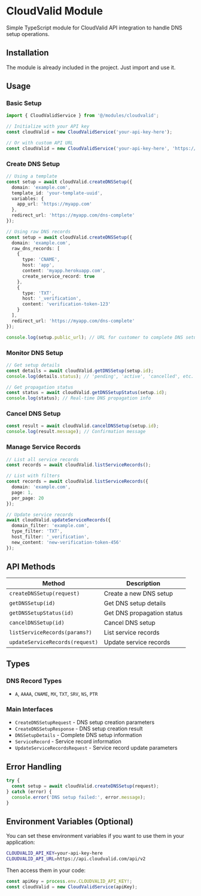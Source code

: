 # CloudValid Module

Simple TypeScript module for CloudValid API integration to handle DNS setup operations.

## Installation

The module is already included in the project. Just import and use it.

## Usage

### Basic Setup

```typescript
import { CloudValidService } from '@/modules/cloudvalid';

// Initialize with your API key
const cloudValid = new CloudValidService('your-api-key-here');

// Or with custom API URL
const cloudValid = new CloudValidService('your-api-key-here', 'https://api.cloudvalid.com/api/v2');
```

### Create DNS Setup

```typescript
// Using a template
const setup = await cloudValid.createDNSSetup({
  domain: 'example.com',
  template_id: 'your-template-uuid',
  variables: {
    app_url: 'https://myapp.com'
  },
  redirect_url: 'https://myapp.com/dns-complete'
});

// Using raw DNS records
const setup = await cloudValid.createDNSSetup({
  domain: 'example.com',
  raw_dns_records: [
    {
      type: 'CNAME',
      host: 'app',
      content: 'myapp.herokuapp.com',
      create_service_record: true
    },
    {
      type: 'TXT',
      host: '_verification',
      content: 'verification-token-123'
    }
  ],
  redirect_url: 'https://myapp.com/dns-complete'
});

console.log(setup.public_url); // URL for customer to complete DNS setup
```

### Monitor DNS Setup

```typescript
// Get setup details
const details = await cloudValid.getDNSSetup(setup.id);
console.log(details.status); // 'pending', 'active', 'cancelled', etc.

// Get propagation status
const status = await cloudValid.getDNSSetupStatus(setup.id);
console.log(status); // Real-time DNS propagation info
```

### Cancel DNS Setup

```typescript
const result = await cloudValid.cancelDNSSetup(setup.id);
console.log(result.message); // Confirmation message
```

### Manage Service Records

```typescript
// List all service records
const records = await cloudValid.listServiceRecords();

// List with filters
const records = await cloudValid.listServiceRecords({
  domain: 'example.com',
  page: 1,
  per_page: 20
});

// Update service records
await cloudValid.updateServiceRecords({
  domain_filter: 'example.com',
  type_filter: 'TXT',
  host_filter: '_verification',
  new_content: 'new-verification-token-456'
});
```

## API Methods

| Method                          | Description                |
| ------------------------------- | -------------------------- |
| `createDNSSetup(request)`       | Create a new DNS setup     |
| `getDNSSetup(id)`               | Get DNS setup details      |
| `getDNSSetupStatus(id)`         | Get DNS propagation status |
| `cancelDNSSetup(id)`            | Cancel DNS setup           |
| `listServiceRecords(params?)`   | List service records       |
| `updateServiceRecords(request)` | Update service records     |

## Types

### DNS Record Types

- `A`, `AAAA`, `CNAME`, `MX`, `TXT`, `SRV`, `NS`, `PTR`

### Main Interfaces

- `CreateDNSSetupRequest` - DNS setup creation parameters
- `CreateDNSSetupResponse` - DNS setup creation result
- `DNSSetupDetails` - Complete DNS setup information
- `ServiceRecord` - Service record information
- `UpdateServiceRecordsRequest` - Service record update parameters

## Error Handling

```typescript
try {
  const setup = await cloudValid.createDNSSetup(request);
} catch (error) {
  console.error('DNS setup failed:', error.message);
}
```

## Environment Variables (Optional)

You can set these environment variables if you want to use them in your application:

```bash
CLOUDVALID_API_KEY=your-api-key-here
CLOUDVALID_API_URL=https://api.cloudvalid.com/api/v2
```

Then access them in your code:

```typescript
const apiKey = process.env.CLOUDVALID_API_KEY!;
const cloudValid = new CloudValidService(apiKey);
```
